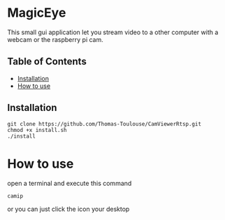 # MagicEye
<p>This small gui application let you stream video to a other computer with a webcam or the raspberry pi cam. </p>


## Table of Contents

- [Installation](#installation)
- [How to use](#how-to-use)
## Installation
```
git clone https://github.com/Thomas-Toulouse/CamViewerRtsp.git
chmod +x install.sh
./install
``` 
# How to use
open a terminal and execute this command
```
camip
```
or you can just click the icon your desktop
